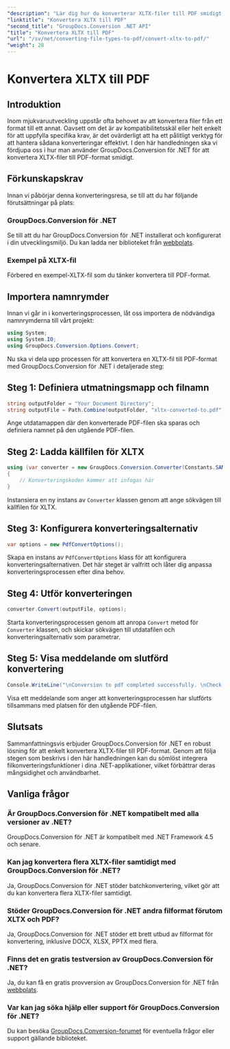 ```yaml
---
"description": "Lär dig hur du konverterar XLTX-filer till PDF smidigt med GroupDocs.Conversion för .NET. Förbättra dina .NET-applikationers mångsidighet."
"linktitle": "Konvertera XLTX till PDF"
"second_title": "GroupDocs.Conversion .NET API"
"title": "Konvertera XLTX till PDF"
"url": "/sv/net/converting-file-types-to-pdf/convert-xltx-to-pdf/"
"weight": 28
---
```


# Konvertera XLTX till PDF

## Introduktion
Inom mjukvaruutveckling uppstår ofta behovet av att konvertera filer från ett format till ett annat. Oavsett om det är av kompatibilitetsskäl eller helt enkelt för att uppfylla specifika krav, är det ovärderligt att ha ett pålitligt verktyg för att hantera sådana konverteringar effektivt. I den här handledningen ska vi fördjupa oss i hur man använder GroupDocs.Conversion för .NET för att konvertera XLTX-filer till PDF-format smidigt. 
## Förkunskapskrav
Innan vi påbörjar denna konverteringsresa, se till att du har följande förutsättningar på plats:
### GroupDocs.Conversion för .NET
Se till att du har GroupDocs.Conversion för .NET installerat och konfigurerat i din utvecklingsmiljö. Du kan ladda ner biblioteket från [webbplats](https://releases.groupdocs.com/conversion/net/).
### Exempel på XLTX-fil
Förbered en exempel-XLTX-fil som du tänker konvertera till PDF-format.

## Importera namnrymder
Innan vi går in i konverteringsprocessen, låt oss importera de nödvändiga namnrymderna till vårt projekt:

```csharp
using System;
using System.IO;
using GroupDocs.Conversion.Options.Convert;
```

Nu ska vi dela upp processen för att konvertera en XLTX-fil till PDF-format med GroupDocs.Conversion för .NET i detaljerade steg:
## Steg 1: Definiera utmatningsmapp och filnamn
```csharp
string outputFolder = "Your Document Directory";
string outputFile = Path.Combine(outputFolder, "xltx-converted-to.pdf");
```
Ange utdatamappen där den konverterade PDF-filen ska sparas och definiera namnet på den utgående PDF-filen.
## Steg 2: Ladda källfilen för XLTX
```csharp
using (var converter = new GroupDocs.Conversion.Converter(Constants.SAMPLE_XLTX))
{
    // Konverteringskoden kommer att infogas här
}
```
Instansiera en ny instans av `Converter` klassen genom att ange sökvägen till källfilen för XLTX.
## Steg 3: Konfigurera konverteringsalternativ
```csharp
var options = new PdfConvertOptions();
```
Skapa en instans av `PdfConvertOptions` klass för att konfigurera konverteringsalternativen. Det här steget är valfritt och låter dig anpassa konverteringsprocessen efter dina behov.
## Steg 4: Utför konverteringen
```csharp
converter.Convert(outputFile, options);
```
Starta konverteringsprocessen genom att anropa `Convert` metod för `Converter` klassen, och skickar sökvägen till utdatafilen och konverteringsalternativ som parametrar.
## Steg 5: Visa meddelande om slutförd konvertering
```csharp
Console.WriteLine("\nConversion to pdf completed successfully. \nCheck output in {0}", outputFolder);
```
Visa ett meddelande som anger att konverteringsprocessen har slutförts tillsammans med platsen för den utgående PDF-filen.

## Slutsats
Sammanfattningsvis erbjuder GroupDocs.Conversion för .NET en robust lösning för att enkelt konvertera XLTX-filer till PDF-format. Genom att följa stegen som beskrivs i den här handledningen kan du sömlöst integrera filkonverteringsfunktioner i dina .NET-applikationer, vilket förbättrar deras mångsidighet och användbarhet.
## Vanliga frågor
### Är GroupDocs.Conversion för .NET kompatibelt med alla versioner av .NET?
GroupDocs.Conversion för .NET är kompatibelt med .NET Framework 4.5 och senare.
### Kan jag konvertera flera XLTX-filer samtidigt med GroupDocs.Conversion för .NET?
Ja, GroupDocs.Conversion för .NET stöder batchkonvertering, vilket gör att du kan konvertera flera XLTX-filer samtidigt.
### Stöder GroupDocs.Conversion för .NET andra filformat förutom XLTX och PDF?
Ja, GroupDocs.Conversion för .NET stöder ett brett utbud av filformat för konvertering, inklusive DOCX, XLSX, PPTX med flera.
### Finns det en gratis testversion av GroupDocs.Conversion för .NET?
Ja, du kan få en gratis provversion av GroupDocs.Conversion för .NET från [webbplats](https://releases.groupdocs.com/).
### Var kan jag söka hjälp eller support för GroupDocs.Conversion för .NET?
Du kan besöka [GroupDocs.Conversion-forumet](https://forum.groupdocs.com/c/conversion/11) för eventuella frågor eller support gällande biblioteket.